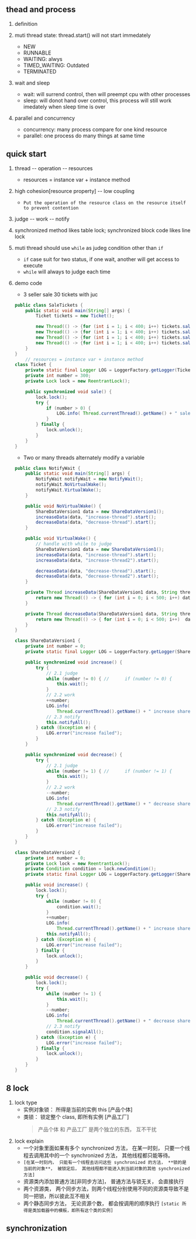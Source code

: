 ## thead and process

1. definition

2. muti thread state: thread.start() will not start immedately

   - NEW
   - RUNNABLE
   - WAITING: alwys
   - TIMED_WAITING: Outdated
   - TERMINATED

3. wait and sleep

   - wait: will surrend control, then will preempt cpu with other processes
   - sleep: will donot hand over control, this process will still work imedately when sleep time is over

4. parallel and concurrency
   - concurrency: many process compare for one kind resource
   - parallel: one process do many things at same time

## quick start

1. thread -- operation -- resources
   - resources = instance var + instance method
2. high cohesion[resource property] -- low coupling
   - `Put the operation of the resource class on the resource itself to prevent contention`
3. judge -- work -- notify
4. synchronized method likes table lock; synchronized block code likes line lock
5. muti thread should use `while` as judeg condition other than `if`

   - `if` case suit for two status, if one wait, another will get access to execute
   - `while` will always to judge each time

6. demo code

   - 3 seller sale 30 tickets with juc

   ```java
   public class SaleTickets {
       public static void main(String[] args) {
           Ticket tickets = new Ticket();

           new Thread(() -> {for (int i = 1; i < 400; i++) tickets.sale();}, "seller01").start();
           new Thread(() -> {for (int i = 1; i < 400; i++) tickets.sale();}, "seller02").start();
           new Thread(() -> {for (int i = 1; i < 400; i++) tickets.sale();}, "seller03").start();
           new Thread(() -> {for (int i = 1; i < 400; i++) tickets.sale();}, "seller04").start();
       }
   }
       // resources = instance var + instance method
   class Ticket {
       private static final Logger LOG = LoggerFactory.getLogger(Ticket.class);
       private int number = 300;
       private Lock lock = new ReentrantLock();

       public synchronized void sale() {
           lock.lock();
           try {
               if (number > 0) {
                   LOG.info( Thread.currentThread().getName() + " sale ticket number: " + number-- + " ," + number + " tickets left.");
               }
           } finally {
               lock.unlock();
           }
       }
   }
   ```

   - Two or many threads alternately modify a variable

   ```java
   public class NotifyWait {
       public static void main(String[] args) {
           NotifyWait notifyWait = new NotifyWait();
           notifyWait.NoVirtualWake();
           notifyWait.VirtualWake();
       }

       public void NoVirtualWake() {
           ShareDataVersion1 data = new ShareDataVersion1();
           increaseData(data, "increase-thread").start();
           decreaseData(data, "decrease-thread").start();
       }

       public void VirtualWake() {
           // handle with while to judge
           ShareDataVersion1 data = new ShareDataVersion1();
           increaseData(data, "increase-thread").start();
           increaseData(data, "increase-thread2").start();

           decreaseData(data, "decrease-thread").start();
           decreaseData(data, "decrease-thread2").start();
       }

       private Thread increaseData(ShareDataVersion1 data, String threadName) {
           return new Thread(() -> { for (int i = 0; i < 500; i++) data.increase(); }, threadName);
       }

       private Thread decreaseData(ShareDataVersion1 data, String threadName) {
           return new Thread(() -> { for (int i = 0; i < 500; i++)  data.decrease(); }, threadName);
       }
   }

   class ShareDataVersion1 {
       private int number = 0;
       private static final Logger LOG = LoggerFactory.getLogger(ShareDataVersion1.class);

       public synchronized void increase() {
           try {
               // 2.1 judge
               while (number != 0) { //      if (number != 0) {
                   this.wait();
               }
               // 2.2 work
               ++number;
               LOG.info(
                   Thread.currentThread().getName() + " increase shareData finished, number: " + number);
               // 2.3 notify
               this.notifyAll();
           } catch (Exception e) {
               LOG.error("increase failed");
           }
       }

       public synchronized void decrease() {
           try {
               // 2.1 judge
               while (number != 1) { //      if (number != 1) {
                   this.wait();
               }
               // 2.2 work
               --number;
               LOG.info(
                   Thread.currentThread().getName() + " decrease shareData finished, number: " + number);
               // 2.3 notify
               this.notifyAll();
           } catch (Exception e) {
               LOG.error("increase failed");
           }
       }
   }

   class ShareDataVersion2 {
       private int number = 0;
       private Lock lock = new ReentrantLock();
       private Condition condition = lock.newCondition();
       private static final Logger LOG = LoggerFactory.getLogger(ShareDataVersion1.class);

       public void increase() {
           lock.lock();
           try {
               while (number != 0) {
                   condition.wait();
               }
               ++number;
               LOG.info(
                   Thread.currentThread().getName() + " increase shareData finished, number: " + number);
               this.notifyAll();
           } catch (Exception e) {
               LOG.error("increase failed");
           } finally {
               lock.unlock();
           }
       }

       public void decrease() {
           lock.lock();
           try {
               while (number != 1) {
                   this.wait();
               }
               --number;
               LOG.info(
                   Thread.currentThread().getName() + " decrease shareData finished, number: " + number);
               // 2.3 notify
               condition.signalAll();
           } catch (Exception e) {
               LOG.error("increase failed");
           } finally {
               lock.unlock();
           }
       }
   }
   ```

## 8 lock

1. lock type
   - 实例对象锁： 所得是当前的实例 this [产品个体]
   - 类锁： 锁定整个 class, 即所有实例 [产品工厂]
     > 产品个体 和 产品工厂 是两个独立的东西， 互不干扰
2. lock explain
   - 一个对象里面如果有多个 synchronized 方法， 在某一时刻， 只要一个线程去调用其中的一个 synchronized 方法， 其他线程都只能等待。
   - `[在某一时刻内， 只能有一个线程去访问这些 synchronized 的方法， **锁的是当前的对象**， 被锁定后， 其他线程都不能进入到当前对象的其他 synchronized 方法]`
   - 资源类内添加普通方法[非同步方法]， 普通方法与锁无关， 会直接执行
   - 两个资源类， 两个同步方法，则两个线程分别使用不同的资源类导致不是同一把锁，所以彼此互不相关
   - 两个静态同步方法， 无论资源个数， 都会按调用的顺序执行 `[static 所得是类加载器中的模板，即所有这个类的实例]`

## synchronization
